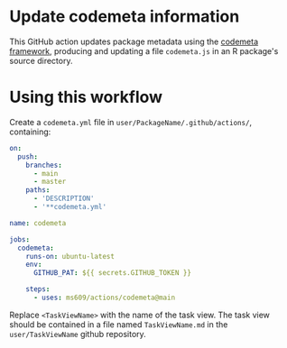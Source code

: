 # Update codemeta information

This GitHub action updates package metadata using the [codemeta framework](
  https://codemeta.github.io/), producing and updating a file `codemeta.js`
  in an R package's source directory.

# Using this workflow

Create a `codemeta.yml` file in `user/PackageName/.github/actions/`,
containing:

```yml
on:
  push:
    branches:
      - main
      - master
    paths:
      - 'DESCRIPTION'
      - '**codemeta.yml'

name: codemeta

jobs:
  codemeta:
    runs-on: ubuntu-latest
    env:
      GITHUB_PAT: ${{ secrets.GITHUB_TOKEN }}

    steps:
      - uses: ms609/actions/codemeta@main
```

Replace `<TaskViewName>` with the name of the task view.
The task view should be contained in a file named `TaskViewName.md` in the
`user/TaskViewName` github repository.
